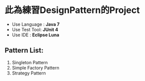 此為練習DesignPattern的Project
===

- Use Language : __Java 7__
- Use Test Tool: __JUnit 4__
- Use IDE : __Eclipse Luna__

Pattern List:
---

1. Singleton Pattern
2. Simple Factory Pattern
3. Strategy Pattern